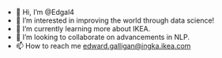 - 👋 Hi, I’m @Edgal4
- 👀 I’m interested in improving the world through data science!
- 🌱 I’m currently learning more about IKEA.
- 💞️ I’m looking to collaborate on advancements in NLP.
- 📫 How to reach me edward.galligan@ingka.ikea.com
